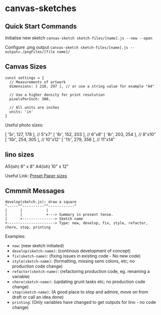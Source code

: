 # canvas-sketches

## Quick Start Commands

Initialise new sketch
`canvas-sketch sketch-files/[name].js --new --open`

Configure .png output
`canvas-sketch sketch-files/[name].js --output=./pngFiles/[file name]/ `

## Canvas Sizes

```
const settings = {
  // Measurements of artwork
  dimensions: [ 210, 297 ], // or use a string value for example "A4"

  // Use a higher density for print resolution
  pixelsPerInch: 300,

  // All units are inches
  units: 'in'
}
```

Useful photo sizes:

[ '5r', 127, 178 ], // 5″x7″
[ '6r', 152, 203 ], // 6″x8″
[ '8r', 203, 254 ], // 8″x10″
[ '10r', 254, 305 ], // 10″x12″
[ '11r', 279, 356 ], // 11″x14″

## lino sizes

A5(ish) 6" x 8"
A4(ish) 10" x 12"

Useful Link: [Preset Paper sizes](https://github.com/mattdesl/canvas-sketch/blob/master/lib/paper-sizes.js)

## Cmmmit Messages

```
develop(sketch.js): draw a square
^-----^^----------^^------------^
|      |           |
|      |           +---> Summary in present tense.
|      +---------------> Sketch name
+----------------------> Type: new, develop, fix, style, refactor, chore, stop, printing
```

Examples:

- `new`: (new sketch initiated)
- `develop(sketch-name)`: (continous development of concept)
- `fix(sketch-name)`: (fixing issues in existing code - No new code)
- `style(sketch-name)`: (formatting, missing semi colons, etc; no production code change)
- `refactor(sketch-name)`: (refactoring production code, eg. renaming a variable)
- `chore(sketch-name)`: (updating grunt tasks etc; no production code change)
- `stop(sketch-name)`: (A good place to stop and admire, move on from draft or call an idea done)
- `printing`: (Only variables have changed to get outputs for lino - no code change)
